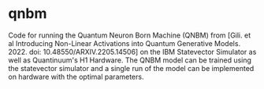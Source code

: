 # qnbm

Code for running the Quantum Neuron Born Machine (QNBM) from [Gili. et al Introducing Non-Linear Activations into Quantum Generative Models. 2022. doi: 10.48550/ARXIV.2205.14506] on the IBM Statevector Simulator as well as Quantinuum's H1 Hardware. The QNBM model can be trained using the statevector simulator and a single run of the model can be implemented on hardware with the optimal parameters. 
